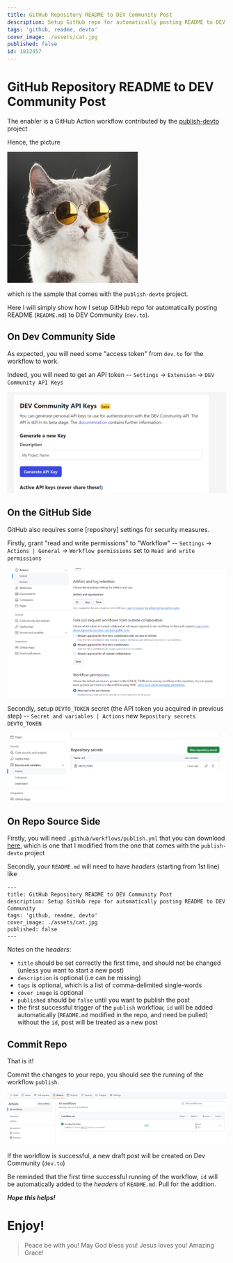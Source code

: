 ```yaml
---
title: GitHub Repository README to DEV Community Post
description: Setup GitHub repo for automatically posting README to DEV Community
tags: 'github, readme, devto'
cover_image: ./assets/cat.jpg
published: false
id: 1812457
---
```



# GitHub Repository README to DEV Community  Post


The enabler is a GitHub Action workflow contributed by the [publish-devto](https://github.com/sinedied/publish-devto) project

Hence, the picture

![cat.jpg](./assets/cat.jpg)

which is the sample that comes with the `publish-devto` project. 

Here I will simply show how I setup GitHub repo for automatically posting README (`README.md`) to DEV Community (`dev.to`).

## On Dev Community Side

As expected, you will need some "access token" from `dev.to` for the workflow to work.

Indeed, you will need to get an API token -- `Settings` -> `Extension` -> `DEV Community API Keys`

![dev_api_key.png](assets/dev_api_key.png)

## On the GitHub Side

GitHub also requires some [repository] settings for security measures.

Firstly, grant "read and write permissions" to "Workflow" -- `Settings` -> `Actions | General` -> `Workflow permissions` set to `Read and write permissions`

![rw_permit.png](assets/rw_permit.png)

Secondly, setup `DEVTO_TOKEN` secret (the API token you acquired in previous step) -- `Secret and variables | Actions` new `Repository secrets` `DEVTO_TOKEN` 

![set_secret.png](assets/set_secret.png)

## On Repo Source Side

Firstly, you will need `.github/workflows/publish.yml` that you can download [here](https://github.com/trevorwslee/readme_to_devto/blob/main/.github/workflows/publish.yml), which is one that I modified from the one that comes with the `publish-devto` project

Secondly, your `README.md` will need to have *headers* (starting from 1st line) like

```
---
title: GitHub Repository README to DEV Community Post
description: Setup GitHub repo for automatically posting README to DEV Community  
tags: 'github, readme, devto'
cover_image: ./assets/cat.jpg
published: false
---
```

Notes on the *headers*:
- `title` should be set correctly the first time, and should not be changed (unless you want to start a new post)
- `description` is optional (i.e can be missing)
- `tags` is optional, which is a list of comma-delimited single-words
- `cover_image` is optional
- `published` should be `false` until you want to publish the post
- the first successful trigger of the `publish` workflow, `id` will be added automatically (`README.md` modified in the repo, and need be pulled)
  without the `id`, post will be treated as a new post


## Commit Repo

That is it!

Commit the changes to your repo, you should see the running of the workflow `publish`.

![workflow.png](assets/workflow.png)

If the workflow is successful, a new draft post will be created on Dev Community (`dev.to`)

Be reminded that the first time successful running of the workflow, `id` will be automatically added to the *headers* of `README.md`. Pull for the addition.


***Hope this helps!***



# Enjoy!

> Peace be with you!
> May God bless you!
> Jesus loves you!
> Amazing Grace!
